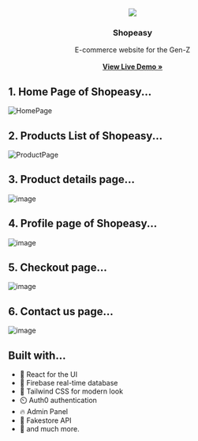 <br/>
<p align="center">
  <a href="">
    <img src="https://github.com/Sata-hash/shopeasy/blob/main/public/android-chrome-192x192.png?raw=true">
  </a>

  <h3 align="center">Shopeasy</h3>

  <p align="center">
    E-commerce website for the Gen-Z
    <br/>
    <br/>
    <a href="https://shopeasy.vercel.app/"><strong>View Live Demo »</strong></a>
    <br/>
 
</p>

## 1. Home Page of Shopeasy...
![HomePage](https://github.com/Sata-hash/shopeasy/assets/142712421/427d7c6b-557c-4fbc-aac0-378383993d11)



## 2. Products List of Shopeasy...
![ProductPage](https://github.com/Sata-hash/shopeasy/assets/142712421/16357a6d-78b3-4dfc-a318-01ced9b13e90)



## 3. Product details page...
![image](https://github.com/dipayansarkar47/shopeasy/assets/77672753/4c78a49d-465c-4e6d-bbf4-24d6f4e244da)


## 4. Profile page of Shopeasy...
![image](https://github.com/dipayansarkar47/shopeasy/assets/77672753/1f8c2bad-4225-4290-b366-e894dec4a3cf)

## 5. Checkout page...
![image](https://github.com/dipayansarkar47/shopeasy/assets/77672753/818c9e22-c118-4f6f-8c67-fc388125513a)


## 6. Contact us page...
![image](https://github.com/dipayansarkar47/shopeasy/assets/77672753/547e8115-360f-4032-826e-b7eb7b6eaa68)



## Built with...

- 🚀️ React for the UI
- 🏅️ Firebase real-time database
- 💎️ Tailwind CSS for modern look
- ⏲️ Auth0 authentication
- 🔥 Admin Panel
- 📸 Fakestore API
- 🎉️ and much more.




